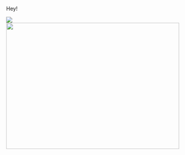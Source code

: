 Hey!

<div>
  <a href="https://github.com/SchawnnDev">
    <img src="https://github-readme-stats.vercel.app/api?username=SchawnnDev&show_icons=true&count_private=true&include_all_commits=true&layout=compact&hide=issues&hide_border=true&theme=dracula" />
  </a>
</div>

  <a href="https://github.com/SchawnnDev">
<img width="465" height="340" src="https://wakatime.com/share/@87013e1b-902e-4597-bd78-8d1900f4cb6c/47f80f95-01af-4c40-8391-b1b1fe74e984.png" />
  </a>

<!--
**SchawnnDev/SchawnnDev** is a ✨ _special_ ✨ repository because its `README.md` (this file) appears on your GitHub profile.

Here are some ideas to get you started:

- 🔭 I’m currently working on ...
- 🌱 I’m currently learning ...
- 👯 I’m looking to collaborate on ...
- 🤔 I’m looking for help with ...
- 💬 Ask me about ...
- 📫 How to reach me: ...
- 😄 Pronouns: ...
- ⚡ Fun fact: ...
-->

